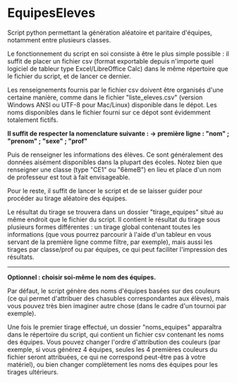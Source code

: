 # EquipesEleves
Script python permettant la génération aléatoire et paritaire d'équipes, notamment entre plusieurs classes.

Le fonctionnement du script en soi consiste à être le plus simple possible : il suffit de placer un fichier csv (format exportable depuis n'importe quel logiciel de tableur type Excel/LibreOffice Calc) dans le même répertoire que le fichier du script, et de lancer ce dernier.

Les renseignements fournis par le fichier csv doivent être organisés d'une certaine manière, comme dans le fichier "liste_eleves.csv" (version Windows ANSI ou UTF-8 pour Mac/Linux) disponible dans le dépot. Les noms disponibles dans le fichier fourni sur ce dépot sont évidemment totalement fictifs.

**Il suffit de respecter la nomenclature suivante :
  -> première ligne :
  "nom" ; "prenom" ; "sexe" ; "prof"**
  
Puis de renseigner les informations des élèves. 
Ce sont généralement des données aisément disponibles dans la plupart des écoles.
Notez bien que renseigner une classe (type "CE1" ou "6èmeB") en lieu et place d'un nom de professeur est tout à fait envisageable.

Pour le reste, il suffit de lancer le script et de se laisser guider pour procéder au tirage aléatoire des équipes.

Le résultat du tirage se trouvera dans un dossier "tirage_equipes" situé au même endroit que le fichier du script. Il contient le résultat du tirage sous plusieurs formes différentes : un tirage global contenant toutes les informations (que vous pourrez parcourir à l'aide d'un tableur en vous servant de la première ligne comme filtre, par exemple), mais aussi les tirages par classe/prof ou par équipes, ce qui peut faciliter l'impression des résultats.

--------------------

**Optionnel : choisir soi-même le nom des équipes.**

Par défaut, le script génère des noms d'équipes basées sur des couleurs (ce qui permet d'attribuer des chasubles correspondantes aux élèves), mais vous pouvez très bien imaginer autre chose (dans le cadre d'un tournoi par exemple).

Une fois le premier tirage effectué, un dossier "noms_equipes" apparaîtra dans le répertoire du script, qui contient un fichier csv contenant les noms des équipes.
Vous pouvez changer l'ordre d'attribution des couleurs (par exemple, si vous générez 4 équipes, seules les 4 premières couleurs du fichier seront attribuées, ce qui ne correspond peut-être pas à votre matériel), ou bien changer complètement les noms des équipes pour les tirages ultérieurs.
